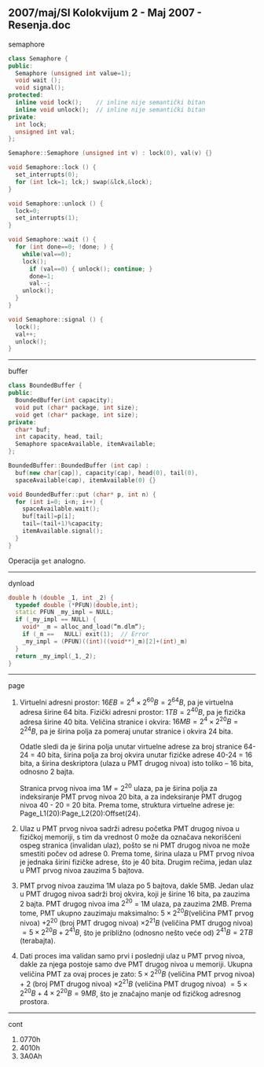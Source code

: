 2007/maj/SI Kolokvijum 2 - Maj 2007 - Resenja.doc
--------------------------------------------------------------------------------
semaphore
```cpp
class Semaphore {
public:
  Semaphore (unsigned int value=1);
  void wait ();
  void signal();
protected:
  inline void lock();    // inline nije semantički bitan
  inline void unlock();  // inline nije semantički bitan
private:
  int lock;
  unsigned int val;
};

Semaphore::Semaphore (unsigned int v) : lock(0), val(v) {}

void Semaphore::lock () {
  set_interrupts(0);
  for (int lck=1; lck;) swap(&lck,&lock);
}

void Semaphore::unlock () {
  lock=0;
  set_interrupts(1);
}

void Semaphore::wait () {
  for (int done==0; !done; ) {
    while(val==0);
    lock();
      if (val==0) { unlock(); continue; }
      done=1;
      val--;
    unlock();
  }
}

void Semaphore::signal () {
  lock();
  val++;
  unlock();
}
```
--------------------------------------------------------------------------------
buffer

```cpp
class BoundedBuffer {
public:
  BoundedBuffer(int capacity);
  void put (char* package, int size);
  void get (char* package, int size);
private:
  char* buf;
  int capacity, head, tail;
  Semaphore spaceAvailable, itemAvailable;
};

BoundedBuffer::BoundedBuffer (int cap) :
  buf(new char[cap]), capacity(cap), head(0), tail(0),
  spaceAvailable(cap), itemAvailable(0) {}

void BoundedBuffer::put (char* p, int n) {
  for (int i=0; i<n; i++) {
    spaceAvailable.wait();
    buf[tail]=p[i];
    tail=(tail+1)%capacity;
    itemAvailable.signal();
  }
}
```
Operacija `get` analogno.

--------------------------------------------------------------------------------
dynload
```cpp
double h (double _1, int _2) {
  typedef double (*PFUN)(double,int);
  static PFUN _my_impl = NULL;
  if (_my_impl == NULL) {
    void* _m = alloc_and_load(“m.dlm“);
    if (_m ==   NULL) exit(1);  // Error
    _my_impl = (PFUN)((int)((void**)_m)[2]+(int)_m)
  }
  return _my_impl(_1,_2);
}
```
--------------------------------------------------------------------------------
page

1. Virtuelni adresni prostor: $16EB = 2^{4} \times 2^{60} B = 2^{64} B$, pa je virtuelna adresa širine 64 bita.
Fizički adresni prostor: $1TB = 2^{40} B$, pa je fizička adresa širine 40 bita.
Veličina stranice i okvira: $16 MB = 2^{4} \times 2^{20} B = 2^{24} B$, pa je širina polja za pomeraj unutar stranice i
okvira 24 bita.

   Odatle sledi da je širina polja unutar virtuelne adrese za broj stranice 64-24 = 40 bita, širina polja za
broj okvira unutar fizičke adrese 40-24 = 16 bita, a širina deskriptora (ulaza u PMT drugog nivoa)
isto toliko – 16 bita, odnosno 2 bajta.

   Stranica prvog nivoa ima $1M = 2^{20}$ ulaza, pa je širina polja za indeksiranje PMT prvog nivoa 20
bita, a za indeksiranje PMT drugog nivoa 40 - 20 = 20 bita.
Prema tome, struktura virtuelne adrese je: Page_L1(20):Page_L2(20):Offset(24).
2. Ulaz u PMT prvog nivoa sadrži adresu početka PMT drugog nivoa u fizičkoj memoriji, s
tim da vrednost 0 može da označava nekorišćeni ospeg stranica (invalidan ulaz), pošto se ni PMT
drugog nivoa ne može smestiti počev od adrese 0. Prema tome, širina ulaza u PMT prvog nivoa je
jednaka širini fizičke adrese, što je 40 bita. Drugim rečima, jedan ulaz u PMT prvog nivoa zauzima
5 bajtova.
3. PMT prvog nivoa zauzima 1M ulaza po 5 bajtova, dakle 5MB.
Jedan ulaz u PMT drugog nivoa sadrži broj okvira, koji je širine 16 bita, pa zauzima 2 bajta.
PMT drugog nivoa ima $2^{20}$ = 1M ulaza, pa zauzima 2MB.
Prema tome, PMT ukupno zauzimaju maksimalno:
$5 \times 2^{20} B$(veličina PMT prvog nivoa) $+ 2^{20}$ (broj PMT drugog nivoa) $\times  2^{21} B$ (veličina PMT drugog nivoa) $= 5 \times 2 ^ {20} B + 2 ^{41} B$, što je približno (odnosno nešto veće od) $2^{41} B = 2TB$ (terabajta).
4. Dati proces ima validan samo prvi i poslednji ulaz u PMT prvog nivoa, dakle za njega postoje
samo dve PMT drugog nivoa u memoriji. Ukupna veličina PMT za ovaj proces je zato:
$5 \times 2^{20} B$ (veličina PMT prvog nivoa) + 2 (broj PMT drugog nivoa) $\times  2^{21} B$ (veličina PMT drugog nivoa) $= 5 \times 2 ^ {20} B + 4 \times 2 ^ {20} B = 9 MB$, što je značajno manje od fizičkog adresnog prostora.

--------------------------------------------------------------------------------
cont

1. 0770h
2. 4010h 
3. 3A0Ah
